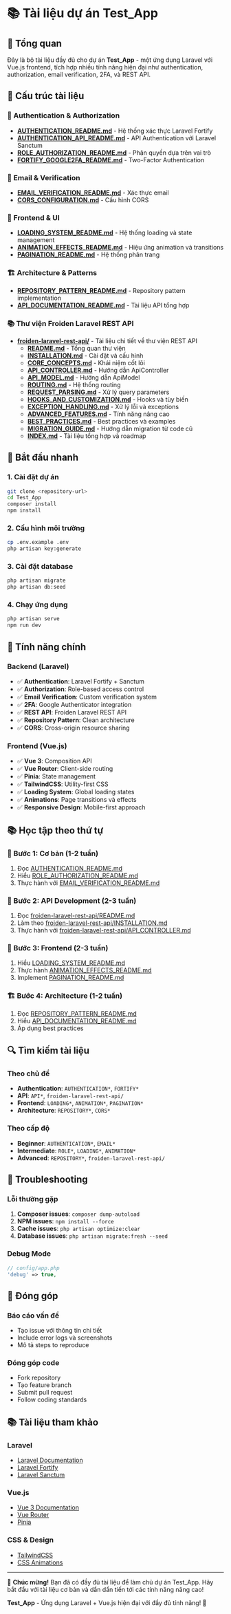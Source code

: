 # 📚 Tài liệu dự án Test_App

## 🎯 Tổng quan

Đây là bộ tài liệu đầy đủ cho dự án **Test_App** - một ứng dụng Laravel với Vue.js frontend, tích hợp nhiều tính năng hiện đại như authentication, authorization, email verification, 2FA, và REST API.

## 📁 Cấu trúc tài liệu

### 🔐 Authentication & Authorization
- **[AUTHENTICATION_README.md](AUTHENTICATION_README.md)** - Hệ thống xác thực Laravel Fortify
- **[AUTHENTICATION_API_README.md](AUTHENTICATION_API_README.md)** - API Authentication với Laravel Sanctum
- **[ROLE_AUTHORIZATION_README.md](ROLE_AUTHORIZATION_README.md)** - Phân quyền dựa trên vai trò
- **[FORTIFY_GOOGLE2FA_README.md](FORTIFY_GOOGLE2FA_README.md)** - Two-Factor Authentication

### 📧 Email & Verification
- **[EMAIL_VERIFICATION_README.md](EMAIL_VERIFICATION_README.md)** - Xác thực email
- **[CORS_CONFIGURATION.md](CORS_CONFIGURATION.md)** - Cấu hình CORS

### 🚀 Frontend & UI
- **[LOADING_SYSTEM_README.md](LOADING_SYSTEM_README.md)** - Hệ thống loading và state management
- **[ANIMATION_EFFECTS_README.md](ANIMATION_EFFECTS_README.md)** - Hiệu ứng animation và transitions
- **[PAGINATION_README.md](PAGINATION_README.md)** - Hệ thống phân trang

### 🏗️ Architecture & Patterns
- **[REPOSITORY_PATTERN_README.md](REPOSITORY_PATTERN_README.md)** - Repository pattern implementation
- **[API_DOCUMENTATION_README.md](API_DOCUMENTATION_README.md)** - Tài liệu API tổng hợp

### 📚 Thư viện Froiden Laravel REST API
- **[froiden-laravel-rest-api/](froiden-laravel-rest-api/)** - Tài liệu chi tiết về thư viện REST API
  - **[README.md](froiden-laravel-rest-api/README.md)** - Tổng quan thư viện
  - **[INSTALLATION.md](froiden-laravel-rest-api/INSTALLATION.md)** - Cài đặt và cấu hình
  - **[CORE_CONCEPTS.md](froiden-laravel-rest-api/CORE_CONCEPTS.md)** - Khái niệm cốt lõi
  - **[API_CONTROLLER.md](froiden-laravel-rest-api/API_CONTROLLER.md)** - Hướng dẫn ApiController
  - **[API_MODEL.md](froiden-laravel-rest-api/API_MODEL.md)** - Hướng dẫn ApiModel
  - **[ROUTING.md](froiden-laravel-rest-api/ROUTING.md)** - Hệ thống routing
  - **[REQUEST_PARSING.md](froiden-laravel-rest-api/REQUEST_PARSING.md)** - Xử lý query parameters
  - **[HOOKS_AND_CUSTOMIZATION.md](froiden-laravel-rest-api/HOOKS_AND_CUSTOMIZATION.md)** - Hooks và tùy biến
  - **[EXCEPTION_HANDLING.md](froiden-laravel-rest-api/EXCEPTION_HANDLING.md)** - Xử lý lỗi và exceptions
  - **[ADVANCED_FEATURES.md](froiden-laravel-rest-api/ADVANCED_FEATURES.md)** - Tính năng nâng cao
  - **[BEST_PRACTICES.md](froiden-laravel-rest-api/BEST_PRACTICES.md)** - Best practices và examples
  - **[MIGRATION_GUIDE.md](froiden-laravel-rest-api/MIGRATION_GUIDE.md)** - Hướng dẫn migration từ code cũ
  - **[INDEX.md](froiden-laravel-rest-api/INDEX.md)** - Tài liệu tổng hợp và roadmap

## 🚀 Bắt đầu nhanh

### 1. Cài đặt dự án
```bash
git clone <repository-url>
cd Test_App
composer install
npm install
```

### 2. Cấu hình môi trường
```bash
cp .env.example .env
php artisan key:generate
```

### 3. Cài đặt database
```bash
php artisan migrate
php artisan db:seed
```

### 4. Chạy ứng dụng
```bash
php artisan serve
npm run dev
```

## 🔧 Tính năng chính

### Backend (Laravel)
- ✅ **Authentication**: Laravel Fortify + Sanctum
- ✅ **Authorization**: Role-based access control
- ✅ **Email Verification**: Custom verification system
- ✅ **2FA**: Google Authenticator integration
- ✅ **REST API**: Froiden Laravel REST API
- ✅ **Repository Pattern**: Clean architecture
- ✅ **CORS**: Cross-origin resource sharing

### Frontend (Vue.js)
- ✅ **Vue 3**: Composition API
- ✅ **Vue Router**: Client-side routing
- ✅ **Pinia**: State management
- ✅ **TailwindCSS**: Utility-first CSS
- ✅ **Loading System**: Global loading states
- ✅ **Animations**: Page transitions và effects
- ✅ **Responsive Design**: Mobile-first approach

## 📚 Học tập theo thứ tự

### 🎯 Bước 1: Cơ bản (1-2 tuần)
1. Đọc [AUTHENTICATION_README.md](AUTHENTICATION_README.md)
2. Hiểu [ROLE_AUTHORIZATION_README.md](ROLE_AUTHORIZATION_README.md)
3. Thực hành với [EMAIL_VERIFICATION_README.md](EMAIL_VERIFICATION_README.md)

### 🚀 Bước 2: API Development (2-3 tuần)
1. Đọc [froiden-laravel-rest-api/README.md](froiden-laravel-rest-api/README.md)
2. Làm theo [froiden-laravel-rest-api/INSTALLATION.md](froiden-laravel-rest-api/INSTALLATION.md)
3. Thực hành với [froiden-laravel-rest-api/API_CONTROLLER.md](froiden-laravel-rest-api/API_CONTROLLER.md)

### 🔧 Bước 3: Frontend (2-3 tuần)
1. Hiểu [LOADING_SYSTEM_README.md](LOADING_SYSTEM_README.md)
2. Thực hành [ANIMATION_EFFECTS_README.md](ANIMATION_EFFECTS_README.md)
3. Implement [PAGINATION_README.md](PAGINATION_README.md)

### 🏗️ Bước 4: Architecture (1-2 tuần)
1. Đọc [REPOSITORY_PATTERN_README.md](REPOSITORY_PATTERN_README.md)
2. Hiểu [API_DOCUMENTATION_README.md](API_DOCUMENTATION_README.md)
3. Áp dụng best practices

## 🔍 Tìm kiếm tài liệu

### Theo chủ đề
- **Authentication**: `AUTHENTICATION*`, `FORTIFY*`
- **API**: `API*`, `froiden-laravel-rest-api/`
- **Frontend**: `LOADING*`, `ANIMATION*`, `PAGINATION*`
- **Architecture**: `REPOSITORY*`, `CORS*`

### Theo cấp độ
- **Beginner**: `AUTHENTICATION*`, `EMAIL*`
- **Intermediate**: `ROLE*`, `LOADING*`, `ANIMATION*`
- **Advanced**: `REPOSITORY*`, `froiden-laravel-rest-api/`

## 🚨 Troubleshooting

### Lỗi thường gặp
1. **Composer issues**: `composer dump-autoload`
2. **NPM issues**: `npm install --force`
3. **Cache issues**: `php artisan optimize:clear`
4. **Database issues**: `php artisan migrate:fresh --seed`

### Debug Mode
```php
// config/app.php
'debug' => true,
```

## 🤝 Đóng góp

### Báo cáo vấn đề
- Tạo issue với thông tin chi tiết
- Include error logs và screenshots
- Mô tả steps to reproduce

### Đóng góp code
- Fork repository
- Tạo feature branch
- Submit pull request
- Follow coding standards

## 📚 Tài liệu tham khảo

### Laravel
- [Laravel Documentation](https://laravel.com/docs)
- [Laravel Fortify](https://laravel.com/docs/fortify)
- [Laravel Sanctum](https://laravel.com/docs/sanctum)

### Vue.js
- [Vue 3 Documentation](https://vuejs.org/)
- [Vue Router](https://router.vuejs.org/)
- [Pinia](https://pinia.vuejs.org/)

### CSS & Design
- [TailwindCSS](https://tailwindcss.com/)
- [CSS Animations](https://developer.mozilla.org/en-US/docs/Web/CSS/CSS_Animations)

---

🎉 **Chúc mừng!** Bạn đã có đầy đủ tài liệu để làm chủ dự án Test_App. Hãy bắt đầu với tài liệu cơ bản và dần dần tiến tới các tính năng nâng cao!

**Test_App** - Ứng dụng Laravel + Vue.js hiện đại với đầy đủ tính năng! 🚀
